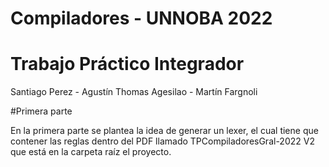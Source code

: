 # Compiladores - UNNOBA 2022
# Trabajo Práctico Integrador
Santiago Perez - Agustín Thomas Agesilao - Martín Fargnoli

#Primera parte

En la primera parte se plantea la idea de generar un lexer, el cual tiene que contener las reglas dentro del PDF llamado TPCompiladoresGral-2022 V2 que está en la carpeta raíz el proyecto.
